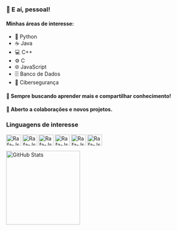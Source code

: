 ### 👋 E aí, pessoal!

#### Minhas áreas de interesse:
- 🐍 Python
- ☕ Java
- 💻 C++
- ⚙️ C
- 🌐 JavaScript
- 🗄️ Banco de Dados
- 👾 Cibersegurança

#### 🚀 Sempre buscando aprender mais e compartilhar conhecimento!
#### 🤝 Aberto a colaborações e novos projetos.

### Linguagens de interesse
<img align="center" alt="Rafa-Js" height="30" width="40" 
img src="https://cdn.jsdelivr.net/gh/devicons/devicon@latest/icons/python/python-original.svg" />
<img align="center" alt="Rafa-Js" height="30" width="40" 
img src="https://cdn.jsdelivr.net/gh/devicons/devicon@latest/icons/java/java-original.svg" />
<img align="center" alt="Rafa-Js" height="30" width="40" 
img src="https://cdn.jsdelivr.net/gh/devicons/devicon@latest/icons/cplusplus/cplusplus-original.svg"/>
<img align="center" alt="Rafa-Js" height="30" width="40" 
img src="https://cdn.jsdelivr.net/gh/devicons/devicon@latest/icons/c/c-original.svg" />
<img align="center" alt="Rafa-Js" height="30" width="40" 
img src="https://cdn.jsdelivr.net/gh/devicons/devicon@latest/icons/javascript/javascript-original.svg" />
<img align="center" alt="Rafa-Js" height="30" width="40" 
img src="https://cdn.jsdelivr.net/gh/devicons/devicon@latest/icons/azuresqldatabase/azuresqldatabase-original.svg" />

          


<img 
      align="left" 
      alt="GitHub Stats" 
      height="200" 
      src="https://github-readme-stats.vercel.app/api/top-langs/?username=augustoznzz&theme=tokyonight&layout=compact&custom_title=Tecnologias&langs_count=9" 
  />
</p>
